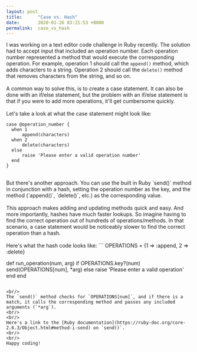```yaml
---
layout: post
title:      "Case vs. Hash"
date:       2020-01-26 03:21:53 +0000
permalink:  case_vs_hash
---
```



I was working on a text editor code challenge in Ruby recently.  The solution had to accept input that included an operation number.  Each operation number represented a method that would execute the corresponding operation.  For example, operation 1 should call the `append()` method, which adds characters to a string.  Operation 2 should call the `delete()` method that removes characters from the string, and so on.
<br/>
<br/>
A common way to solve this, is to create a case statement.  It can also be done with an if/else statement, but the problem with an if/else statement is that if you were to add more operations, it'll get cumbersome quickly.
<br/>
<br/>
Let's take a look at what the case statement might look like:
```
case @operation_number {
  when 1
	  append(characters)
  when 2
	  delete(characters)
  else
	  raise 'Please enter a valid operation number'
  end
}
```

<br/>
But there's another approach.  You can use the built in Ruby `send()` method in conjunction with a hash, setting the operation number as the key, and the method (`append()`, `delete()`, etc.) as the corresponding value.
<br/>
<br/>
This approach makes adding and updating methods quick and easy.  And more importantly, hashes have much faster lookups.  So imagine having to find the correct operation out of hundreds of operations/methods.  In that scenario, a case statement would be noticeably slower to find the correct operation than a hash.
<br/>
<br/>
Here's what the hash code looks like:
```
OPERATIONS = {1 => :append, 2 => :delete}

def run_operation(num, arg)
    if OPERATIONS.key?(num)
        send(OPERATIONS[num], *arg)
    else
        raise 'Please enter a valid operation'
    end
end
```

<br/>
The `send()` method checks for `OPERATIONS[num]`, and if there is a match, it calls the corresponding method and passes any included arguments (`*arg`).
<br/>
<br/>
Here's a link to the [Ruby documentation](https://ruby-doc.org/core-2.6.3/Object.html#method-i-send) on `send()`.
<br/>
<br/>
Happy coding!





